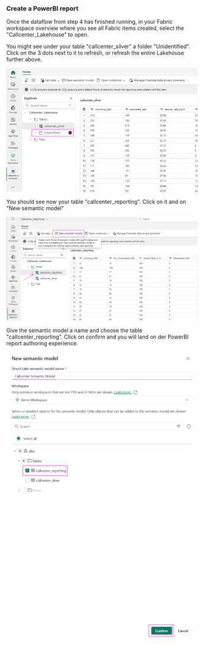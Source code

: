 ### Create a PowerBI report 

Once the dataflow from step 4 has finished running, in your Fabric workspace overview where you see all Fabric items created, select the "Callcenter_Lakehouse" to open.

You might see under your table "callcenter_silver" a folder "Unidentified". Click on the 3 dots next to it to refresh, or refresh the entire Lakehouse further above.

![alt text](media/10PBI1.png)


You should see now your table "callcenter_reporting". Click on it and on "New semantic model"

![alt text](media/10PBI2.png)


Give the semantic model a name and choose the table "callcenter_reporting". Click on confirm and you will land on der PowerBI report authoring experience.

![alt text](media/10PBI3.png)
